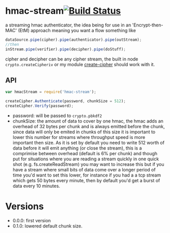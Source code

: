 hmac-stream[![Build Status](https://travis-ci.org/calvinmetcalf/hmac-stream.svg)](https://travis-ci.org/calvinmetcalf/hmac-stream)
====

a streaming hmac authenticator, the idea being for use in an 'Encrypt-then-MAC' (EtM) approach meaning you want a flow something like

```js
dataSource.pipe(cipher).pipe(authenticator).pipe(outStream);
//then
inStream.pipe(verifier).pipe(decipher).pipe(doStuff);
```

cipher and decipher can be any cipher stream, the built in node `crypto.createCipheriv` or my module [create-cipher](https://github.com/calvinmetcalf/create-cipher) should work with it.

## API

```js
var hmacStream = require('hmac-stream');

createCipher.Authenticate(password, chunkSize = 512);
createCipher.Verify(password);
```

- password: will be passed to `crypto.pbkdf2`
- chunkSize: the amount of data to cover by one hmac, the hmac adds an overhead of 32 bytes per chunk and is always emitted before the chunk, since data will only be emited in chunks of this size it is important to lower this number for streams where throughput speed is more important then size.  As it is set by default you need to write 512 worth of data before it will emit anything (or close the stream), this is a comprimise between overhead (default is 6% per chunk) and though put for situations where you are reading a stream quickly in one quick shot (e.g. fs.createReadStream) you may want to increase this but if you have a stream where small bits of data come over a longer period of time you'd want to set this lower, for instance if you had a a tcp stream which gets 50 bytes every minute, then by default you'd get a burst of data every 10 minutes.

# Versions
- 0.0.0: first version
- 0.1.0: lowered default chunk size.
